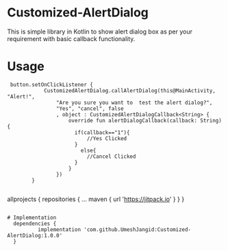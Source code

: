 # Customized-AlertDialog
This is simple library in Kotlin to show alert dialog box as per your requirement with basic callback functionality.

# Usage

```
 button.setOnClickListener {
            CustomizedAlertDialog.callAlertDialog(this@MainActivity, "Alert!",
                "Are you sure you want to  test the alert dialog?",
                "Yes", "cancel", false
                , object : CustomizedAlertDialogCallback<String> {
                    override fun alertDialogCallback(callback: String) {
                      if(callback=="1"){
                          //Yes Clicked
                      }
                        else{
                          //Cancel Clicked
                      }
                    }
                })
        }


```
allprojects {
		repositories {
			...
			maven { url 'https://jitpack.io' }
		}
	}
  
  ```
  
# Implementation
	dependencies {
	        implementation 'com.github.UmeshJangid:Customized-AlertDialog:1.0.0'
	}
